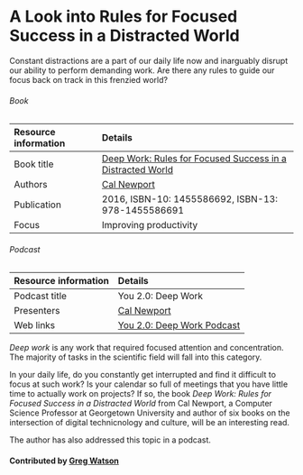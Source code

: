 # A Look into Rules for Focused Success in a Distracted World

<!-- deck start -->
Constant distractions are a part of our daily life now and inarguably disrupt our ability to perform demanding work. Are there any rules to guide our focus back on track in this frenzied world?
<!-- deck end -->


###### Book
Resource information | Details 
:--- | :--- 
Book title |[Deep Work: Rules for Focused Success in a Distracted World](https://www.calnewport.com/books/deep-work/)
Authors | [Cal Newport](https://www.calnewport.com/)
Publication | 2016, ISBN-10: 1455586692, ISBN-13: 978-1455586691
Focus | Improving productivity

###### Podcast
Resource information | Details 
:--- | :--- 
Podcast title  | You 2.0: Deep Work 
Presenters | [Cal Newport](https://www.calnewport.com/)
Web links | [You 2.0: Deep Work Podcast](https://www.npr.org/2019/08/26/754336716/you-2-0-deep-work) 

*Deep work* is any work that required focused attention and concentration. The majority of tasks in the scientific field will fall into this category. 

In your daily life, do you constantly get interrupted and find it difficult to focus at such work? Is your calendar so full of meetings that you have little time to actually work on projects?  If so, the book *Deep Work: Rules for Focused Success in a Distracted World* from Cal Newport, a Computer Science Professor at Georgetown University and author of six books on the intersection of digital technicnology and culture, will be an interesting read. 

The author has also addressed this topic in a podcast.

#### Contributed by [Greg Watson](https://github.com/jarrah42)



<!---
Publish: no
Categories: Skills 
Topics: Personal productivity and sustainability
Level: 2
Prerequisites: none
Aggregate: none
--->
